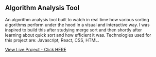 ## Algorithm Analysis Tool

 An algorithm analysis tool built to watch in real time how various sorting algorithms perform under the hood in a visual and interactive way. I was inspired to build this after studying merge sort and then shortly after learning about quick sort and how efficient it was. Technologies used for this project are: Javascript, React, CSS, HTML.

[View Live Project - Click HERE](https://algorithm-analysis.firebaseapp.com/) 
